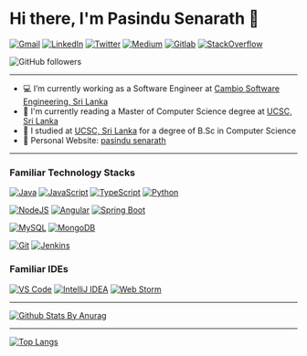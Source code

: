 # Hi there, I'm Pasindu Senarath 👋

[![Gmail](https://img.shields.io/badge/-gmail-%23D14836?style=for-the-badge&logo=Gmail&logoColor=white)](mailto:kpasindusenarath@gmail.com)
[![LinkedIn](https://img.shields.io/badge/linkedin-%230077B5.svg?style=for-the-badge&logo=LinkedIn&logoColor=white)](https://www.linkedin.com/in/pasindu-senarath95)
[![Twitter](https://img.shields.io/badge/twitter-%231DA1F2.svg?style=for-the-badge&logo=Twitter&logoColor=white)](https://twitter.com/pasindusenerath)
[![Medium](https://img.shields.io/badge/-medium-%2312100E?style=for-the-badge&logo=Medium&logoColor=white)](https://medium.com/@pasindusenerath)
[![Gitlab](https://img.shields.io/badge/-gitlab-%23330f63?style=for-the-badge&logo=Gitlab&logoColor=white)](https://gitlab.com/pasindu_senarath)
[![StackOverflow](https://img.shields.io/badge/-stackoverflow-%23808080?style=for-the-badge&logo=Stackoverflow&logoColor=white)](https://stackoverflow.com/users/7469515/pasindu-senarath)


![GitHub followers](https://img.shields.io/github/followers/pasindumadusanka95?logo=GitHub&style=for-the-badge)
<br/>
*************
- 💻 I’m currently working as a Software Engineer at [Cambio Software Engineering, Sri Lanka](https://www.cambio.lk/)
- 🌱 I'm currently reading a Master of Computer Science degree at [UCSC, Sri Lanka](https://ucsc.cmb.ac.lk)
- 🌱 I studied at [UCSC, Sri Lanka](https://ucsc.cmb.ac.lk) for a degree of B.Sc in Computer Science
- 🙈 Personal Website: [pasindu senarath](http://pasindusenarath.herokuapp.com/)
*************
### Familiar Technology Stacks

[![Java](https://img.shields.io/badge/-Java-%23ED8B00?style=flat&logo=java&logoColor=white)](https://www.java.com/en/)
[![JavaScript](https://img.shields.io/badge/-JavaScript-%23F7DF1C?style=flat&logo=javascript&logoColor=black&labelColor=%23F7DF1C&color=%23FFCE5A)](https://www.javascript.com/)
[![TypeScript](https://img.shields.io/badge/-TypeScript-%23007ACC?style=flat&logo=typescript&logoColor=white)](https://www.typescriptlang.org/)
[![Python](https://img.shields.io/badge/-Python-%2314354C?style=flat&logo=python&logoColor=white)](https://www.python.org/)

[![NodeJS](https://img.shields.io/badge/-Node.JS-%2343853D?style=flat&logo=node.js&logoColor=white)](https://nodejs.org/en/)
[![Angular](https://img.shields.io/badge/-Angular-%23DD0031?style=flat&logo=angular&logoColor=white)](https://angular.io/)
[![Spring Boot](https://img.shields.io/badge/-Spring%20Boot-%236DB33F?style=flat&logo=spring&logoColor=white)](https://spring.io/projects/spring-boot)

[![MySQL](https://img.shields.io/badge/-MySQL-%234479A1?style=flat&logo=MySQL&logoColor=white)](https://www.mysql.com/)
[![MongoDB](https://img.shields.io/badge/-MongoDB-%2347A248?style=flat&logo=MongoDB&logoColor=white)](https://www.mongodb.com/)


[![Git](https://img.shields.io/badge/-Git-%23F05032?style=flat-square&logo=git&logoColor=%23ffffff)](https://git-scm.com/)
[![Jenkins](https://img.shields.io/badge/-Jenkins-2496ED?style=flat-square&logo=jenkins&logoColor=0d0d0d)](https://www.jenkins.io/)

### Familiar IDEs

[![VS Code](https://img.shields.io/badge/IDE-VSCode-%23007ACC?style=flat&logo=Visual-studio-code)](https://code.visualstudio.com/)
[![IntelliJ IDEA](https://img.shields.io/badge/IDE-IntelliJ%20IDEA-%23007ACC?style=flat&logo=JetBrains)](https://www.jetbrains.com/idea/)
[![Web Storm](https://img.shields.io/badge/IDE-WebStorm-%23007ACC?style=flat&logo=JetBrains)](https://www.jetbrains.com/webstorm/)
<br/>
*************

[![Github Stats By Anurag](https://github-readme-stats.vercel.app/api?username=pasindumadusanka95&show_icons=true&title_color=fff&icon_color=79ff97&text_color=9f9f9f&bg_color=151515&count_private=true)](https://github.com/anuraghazra/github-readme-stats)

*************

[![Top Langs](https://github-readme-stats.vercel.app/api/top-langs/?username=pasindumadusanka95&&title_color=fff&icon_color=79ff97&text_color=9f9f9f&bg_color=151515&count_private=true)](https://github.com/anuraghazra/github-readme-stats)
